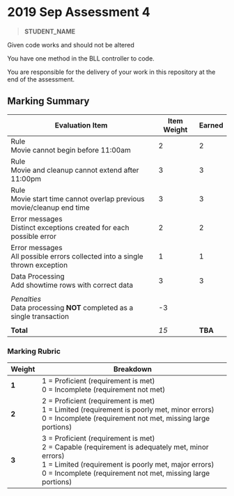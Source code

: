 # 2019 Sep Assessment 4

> **STUDENT_NAME**

Given code works and should not be altered

You have one method in the BLL controller to code.

You are responsible for the delivery of your work in this repository at the end of the assessment.

## Marking Summary

| Evaluation Item | Item Weight | Earned |
| ---- | --------- | --- |
| Rule<br />Movie cannot begin before 11:00am | 2 | 2 |
| Rule<br />Movie and cleanup cannot extend after 11:00pm | 3 | 3 |
| Rule<br />Movie start time cannot overlap previous movie/cleanup end time | 3 | 3 |
| Error messages<br />Distinct exceptions created for each possible error | 2 | 2 |
| Error messages<br />All possible errors collected into a single thrown exception | 1 | 1 |
| Data Processing<br />Add showtime rows with correct data | 3 | 3 |
|  |  |  |
| *Penalties*<br />Data processing **NOT** completed as a single transaction | -3 |  |
|  |  |  |
| **Total** | *15* | **TBA** |

### Marking Rubric

| Weight | Breakdown |
| ---- | --------- |
| **1** | 1 = Proficient (requirement is met)<br />0 = Incomplete (requirement not met) |
| **2** | 2 = Proficient (requirement is met)<br />1 = Limited (requirement is poorly met, minor errors)<br />0 = Incomplete (requirement not met, missing large portions) |
| **3** | 3 = Proficient (requirement is met)<br />2 = Capable (requirement is adequately met, minor errors)<br />1 = Limited (requirement is poorly met, major errors)<br />0 = Incomplete (requirement not met, missing large portions) |
